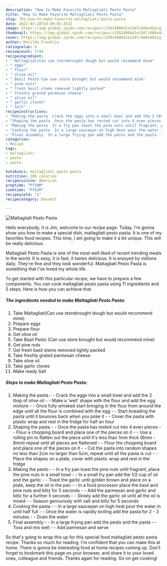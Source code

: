 ```yaml
---
description: "How to Make Favorite Maltagliati Pesto Pasta"
title: "How to Make Favorite Maltagliati Pesto Pasta"
slug: 701-how-to-make-favorite-maltagliati-pesto-pasta
date: 2022-03-10T10:49:03.853Z
image: https://img-global.cpcdn.com/recipes/c33924906d1e1507/680x482cq70/maltagliati-pesto-pasta-recipe-main-photo.jpg
thumbnail: https://img-global.cpcdn.com/recipes/c33924906d1e1507/680x482cq70/maltagliati-pesto-pasta-recipe-main-photo.jpg
cover: https://img-global.cpcdn.com/recipes/c33924906d1e1507/680x482cq70/maltagliati-pesto-pasta-recipe-main-photo.jpg
author: Matilda Franklin
ratingvalue: 4
reviewcount: 1744
recipeingredient:
- " MaltagliatiCan use storebrought dough but would recommend mine"
- " eggs"
- " flour"
- " olive oil"
- " Basil Pesto Can use store brought but would recommend mine"
- " pine nuts"
- " fresh basil stems removed lightly packed"
- " freshly grated parmesan cheese"
- " olive oil"
- " garlic cloves"
- " Salt"
recipeinstructions:
- "Making the pasta  Crack the eggs into a small bowl and add the 2 tbsp of olive oil  Make a &#39;well&#39; shape with the flour and add the egg mixture  Once fully whisked start bringing in the flour from around the edge until all the flour is combined with the egg  Start kneading the pasta until it bounces back when you poke it  Cover the pasta with plastic wrap and rest in the fridge for half an hour"
- "Shaping the pasta  Once the pasta has rested cut into 4 even pieces  Flour a chopping board and place one of the pieces on it  Use a rolling pin to flatten out the piece until it&#39;s less than 1mm thick (6mm - 8mm) repeat until all pieces are flattened  Flour the chopping board and place one of the pieces on it  Cut the pasta into random shapes no less than 2cm no larger than 5cm, repeat until all the pasta is cut  Place the shapes on a plate, cover with plastic wrap and rest in the fridge"
- "Making the pesto  In a fry pan toast the pine nuts until fragrant, place the pine nuts in a small bowl  In a small fry pan add the 1/2 cup of oil and the garlic  Toast the garlic until golden brown and place on a plate, keep the oil in the pan  In a food processor place the basil and pine nuts and blitz for 5 seconds   Add the parmesan and garlic and blitz for a further 5 seconds  Slowly add the garlic oil until all the oil is mixed  Season genourosly with salt and blitz for 5 seconds"
- "Cooking the pasta  In a large saucepan on high heat pour the water in until half full  Once the water is rapidly boiling add the pasta for 2 - 3 minutes  Drain the water"
- "Final assembly  In a large frying pan add the pesto and the pasta  Toss and mix well  Add parmesan and serve"
categories:
- Recipe
tags:
- maltagliati
- pesto
- pasta

katakunci: maltagliati pesto pasta 
nutrition: 205 calories
recipecuisine: American
preptime: "PT38M"
cooktime: "PT42M"
recipeyield: "1"
recipecategory: Dessert

---
```



![Maltagliati Pesto Pasta](https://img-global.cpcdn.com/recipes/c33924906d1e1507/680x482cq70/maltagliati-pesto-pasta-recipe-main-photo.jpg)

Hello everybody, it is Jim, welcome to our recipe page. Today, I'm gonna show you how to make a special dish, maltagliati pesto pasta. It is one of my favorites food recipes. This time, I am going to make it a bit unique. This will be really delicious.



Maltagliati Pesto Pasta is one of the most well liked of recent trending meals in the world. It is easy, it is fast, it tastes delicious. It is enjoyed by millions daily. They're fine and they look wonderful. Maltagliati Pesto Pasta is something that I've loved my whole life.


To get started with this particular recipe, we have to prepare a few components. You can cook maltagliati pesto pasta using 11 ingredients and 5 steps. Here is how you can achieve that.

<!--inarticleads1-->

##### The ingredients needed to make Maltagliati Pesto Pasta:

1. Take  Maltagliati(Can use storebrought dough but would recommend mine)
1. Prepare  eggs
1. Prepare  flour
1. Get  olive oil
1. Take  Basil Pesto (Can use store brought but would recommend mine)
1. Get  pine nuts
1. Get  fresh basil stems removed lightly packed
1. Take  freshly grated parmesan cheese
1. Take  olive oil
1. Take  garlic cloves
1. Make ready  Salt




<!--inarticleads2-->

##### Steps to make Maltagliati Pesto Pasta:

1. Making the pasta -  - Crack the eggs into a small bowl and add the 2 tbsp of olive oil -  - Make a &#39;well&#39; shape with the flour and add the egg mixture -  - Once fully whisked start bringing in the flour from around the edge until all the flour is combined with the egg -  - Start kneading the pasta until it bounces back when you poke it -  - Cover the pasta with plastic wrap and rest in the fridge for half an hour
1. Shaping the pasta -  - Once the pasta has rested cut into 4 even pieces -  - Flour a chopping board and place one of the pieces on it -  - Use a rolling pin to flatten out the piece until it&#39;s less than 1mm thick (6mm - 8mm) repeat until all pieces are flattened -  - Flour the chopping board and place one of the pieces on it -  - Cut the pasta into random shapes no less than 2cm no larger than 5cm, repeat until all the pasta is cut -  - Place the shapes on a plate, cover with plastic wrap and rest in the fridge
1. Making the pesto -  - In a fry pan toast the pine nuts until fragrant, place the pine nuts in a small bowl -  - In a small fry pan add the 1/2 cup of oil and the garlic -  - Toast the garlic until golden brown and place on a plate, keep the oil in the pan -  - In a food processor place the basil and pine nuts and blitz for 5 seconds  -  - Add the parmesan and garlic and blitz for a further 5 seconds -  - Slowly add the garlic oil until all the oil is mixed -  - Season genourosly with salt and blitz for 5 seconds
1. Cooking the pasta -  - In a large saucepan on high heat pour the water in until half full -  - Once the water is rapidly boiling add the pasta for 2 - 3 minutes -  - Drain the water
1. Final assembly -  - In a large frying pan add the pesto and the pasta -  - Toss and mix well -  - Add parmesan and serve




So that's going to wrap this up for this special food maltagliati pesto pasta recipe. Thanks so much for reading. I'm confident that you can make this at home. There is gonna be interesting food at home recipes coming up. Don't forget to bookmark this page on your browser, and share it to your loved ones, colleague and friends. Thanks again for reading. Go on get cooking!
